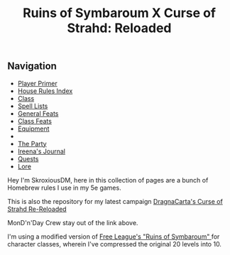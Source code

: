 <html>
<body>
    <header>
    <h1> Ruins of Symbaroum X Curse of Strahd: Reloaded </h1>
  </header>
    <aside>
      <h2>Navigation</h2>
      <ul>
        <li><a href="https://skroxiousdm.github.io/SkroxiousDM/1.%20Start%20Here/Player%20primer">Player Primer </a></li>
        <li><a href="https://skroxiousdm.github.io/SkroxiousDM/7.%20House%20Rules/1.%20House%20Rules%20Index">House Rules Index </a></li>
        <li><a href="https://skroxiousdm.github.io/SkroxiousDM/3.Classes/Class">Class </a></li>
        <li><a href="https://skroxiousdm.github.io/SkroxiousDM/6.Spells/Spell%20Lists/0%20Spell%20Lists">Spell Lists </a></li>
        <li><a href="https://skroxiousdm.github.io/SkroxiousDM/4.Feats/General%20Feats">General Feats </a></li>
        <li><a href="https://skroxiousdm.github.io/SkroxiousDM/4.Feats/Class%20Feats">Class Feats </a></li>
        <li><a href="https://skroxiousdm.github.io/SkroxiousDM/5.Equipment/equipment">Equipment </a></li>
        <li></li> 
         <li><a href="https://skroxiousdm.github.io/SkroxiousDM/RoS-CoS-RRL/Player%20characters/Party">The Party</a></li>
        <li><a href="https://skroxiousdm.github.io/SkroxiousDM/RoS-CoS-RRL/Recap/IreenasJournal">Ireena's Journal </a></li>
        <li><a href="https://skroxiousdm.github.io/SkroxiousDM/RoS-CoS-RRL/Recap/Quests">Quests</a></li>
          <li><a href="https://skroxiousdm.github.io/SkroxiousDM/simple-quest/lore/lore-contents">Lore</a></li>
      </ul>
    </aside>
    <main>
         <p> Hey I'm SkroxiousDM, here in this collection of pages are a bunch of Homebrew rules I use in my 5e games.</p> 
        <p>This is also the repository for my latest campaign <a href="https://www.strahdreloaded.com">DragnaCarta's Curse of Strahd Re-Reloaded</a> </p>
        <p>MonD'n'Day Crew stay out of the link above.</p>
        <p>I'm using a modified version of <a href="https://preview.drivethrurpg.com/en/product/317720/ruins-of-symbaroum-5e-the-promised-land">Free League's "Ruins of Symbaroum" </a> for character classes, wherein I've compressed the original 20 levels into 10.</p>
    </main>
</body>
</html>
